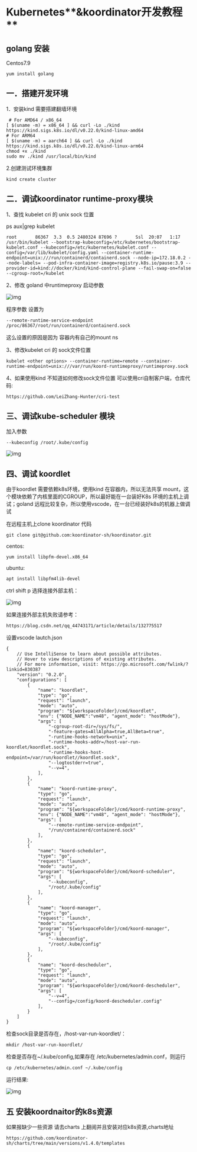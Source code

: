 # **Kubernetes****&koordinator开发教程**

## golang 安装
Centos7.9
```
yum install golang
```

##  一．搭建开发环境

1．安装kind
需要搭建翻墙环境
```
 # For AMD64 / x86_64
[ $(uname -m) = x86_64 ] && curl -Lo ./kind https://kind.sigs.k8s.io/dl/v0.22.0/kind-linux-amd64
# For ARM64
[ $(uname -m) = aarch64 ] && curl -Lo ./kind https://kind.sigs.k8s.io/dl/v0.22.0/kind-linux-arm64
chmod +x ./kind
sudo mv ./kind /usr/local/bin/kind
 ```

2.创建测试环境集群

```
kind create cluster
```


## 二．调试koordinator runtime-proxy模块

1、查找 kubelet cri 的 unix sock 位置

ps aux|grep kubelet

```
root       86367  3.3  0.5 2480324 87696 ?       Ssl  20:07   1:17 /usr/bin/kubelet --bootstrap-kubeconfig=/etc/kubernetes/bootstrap-kubelet.conf --kubeconfig=/etc/kubernetes/kubelet.conf --config=/var/lib/kubelet/config.yaml --container-runtime-endpoint=unix:///run/containerd/containerd.sock --node-ip=172.18.0.2 --node-labels= --pod-infra-container-image=registry.k8s.io/pause:3.9 --provider-id=kind://docker/kind/kind-control-plane --fail-swap-on=false --cgroup-root=/kubelet
```

2、修改 goland 中runtimeproxy 启动参数

![img](develop1.png)

程序参数 设置为

```
--remote-runtime-service-endpoint /proc/86367/root/run/containerd/containerd.sock
```
这么设置的原因是因为 容器内有自己的mount ns

3、修改kubelet cri 的 sock文件位置

```
kubelet <other options> --container-runtime=remote --container-runtime-endpoint=unix:///var/run/koord-runtimeproxy/runtimeproxy.sock
```

4、如果使用kind 不知道如何修改sock文件位置
可以使用cri自制客户端，仓库代码:

```
https://github.com/LeiZhang-Hunter/cri-test
```


## 三、调试kube-scheduler 模块

加入参数 
```
--kubeconfig /root/.kube/config
```


![img](develop2.png)


## 四、调试 koordlet

由于koordlet 需要依赖k8s环境，使用kind 在容器内，所以无法共享 mount，这个模块依赖了内核里面的CGROUP，所以最好能在一台装好K8s 环境的主机上调试；goland 远程比较复杂，所以使用vscode，在一台已经装好k8s的机器上做调试

在远程主机上clone koordinator 代码

```
git clone git@github.com:koordinator-sh/koordinator.git
```


centos:

```
yum install libpfm-devel.x86_64
```

ubuntu:

```
apt install libpfm4lib-devel
```


ctrl shift p 选择连接外部主机：

![img](develop3.png)

如果连接外部主机失败请参考：

```
https://blog.csdn.net/qq_44743171/article/details/132775517
```

设置vscode lautch.json

```
{
    // Use IntelliSense to learn about possible attributes.
    // Hover to view descriptions of existing attributes.
    // For more information, visit: https://go.microsoft.com/fwlink/?linkid=830387
    "version": "0.2.0",
    "configurations": [
        {
            "name": "koordlet",
            "type": "go",
            "request": "launch",
            "mode": "auto",
            "program": "${workspaceFolder}/cmd/koordlet",
            "env": {"NODE_NAME":"vm48", "agent_mode": "hostMode"},
            "args": [
                "-cgroup-root-dir=/sys/fs/",
                "-feature-gates=AllAlpha=true,AllBeta=true",
                "-runtime-hooks-network=unix",
                "-runtime-hooks-addr=/host-var-run-koordlet/koordlet.sock",
                "-runtime-hooks-host-endpoint=/var/run/koordlet//koordlet.sock",
                "--logtostderr=true",
                "--v=4",
            ],
        },
        {
            "name": "koord-runtime-proxy",
            "type": "go",
            "request": "launch",
            "mode": "auto",
            "program": "${workspaceFolder}/cmd/koord-runtime-proxy",
            "env": {"NODE_NAME":"vm48", "agent_mode": "hostMode"},
            "args": [
                "--remote-runtime-service-endpoint",
                "/run/containerd/containerd.sock"
            ],
        },
        {
            "name": "koord-scheduler",
            "type": "go",
            "request": "launch",
            "mode": "auto",
            "program": "${workspaceFolder}/cmd/koord-scheduler",
            "args": [
                "--kubeconfig",
                "/root/.kube/config"
            ],
        },
        {
            "name": "koord-manager",
            "type": "go",
            "request": "launch",
            "mode": "auto",
            "program": "${workspaceFolder}/cmd/koord-manager",
            "args": [
                "--kubeconfig",
                "/root/.kube/config"
            ],
        },
        {
            "name": "koord-descheduler",
            "type": "go",
            "request": "launch",
            "mode": "auto",
            "program": "${workspaceFolder}/cmd/koord-descheduler",
            "args": [
                "--v=4",
                "--config=/config/koord-descheduler.config"
            ],
        }
    ]
}
```

检查sock目录是否存在，/host-var-run-koordlet/：
```
mkdir /host-var-run-koordlet/
```

检查是否存在~/.kube/config,如果存在 /etc/kubernetes/admin.conf，则运行

```
cp /etc/kubernetes/admin.conf ~/.kube/config 
```

运行结果:

![img](develop4.png)

## 五 安装koordnaitor的k8s资源

如果报缺少一些资源 请去charts 上翻阅并且安装对应k8s资源,charts地址

```
https://github.com/koordinator-sh/charts/tree/main/versions/v1.4.0/templates
```
